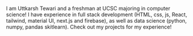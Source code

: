 I am Uttkarsh Tewari and a freshman at UCSC majoring in computer science! I have experience in full stack development (HTML, css, js, React, tailwind, material UI, next.js and firebase), as well as data science (python, numpy, pandas skitlearn). Check out my projects for my experience!
